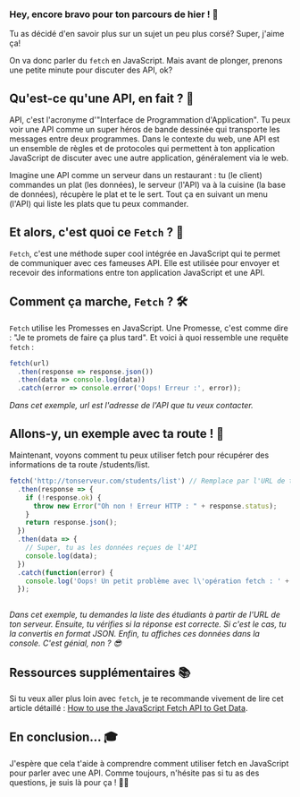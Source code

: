 ### Hey, encore bravo pour ton parcours de hier ! 👏 ###

Tu as décidé d'en savoir plus sur un sujet un peu plus corsé? Super, j'aime ça!

On va donc parler du `fetch` en JavaScript. Mais avant de plonger, prenons une petite minute pour discuter des API, ok?

## Qu'est-ce qu'une API, en fait ? 🤔

API, c'est l'acronyme d'"Interface de Programmation d'Application". Tu peux voir une API comme un super héros de bande dessinée qui transporte les messages entre deux programmes. Dans le contexte du web, une API est un ensemble de règles et de protocoles qui permettent à ton application JavaScript de discuter avec une autre application, généralement via le web.

Imagine une API comme un serveur dans un restaurant : tu (le client) commandes un plat (les données), le serveur (l'API) va à la cuisine (la base de données), récupère le plat et te le sert. Tout ça en suivant un menu (l'API) qui liste les plats que tu peux commander.

## Et alors, c'est quoi ce `Fetch` ? 🎣

`Fetch`, c'est une méthode super cool intégrée en JavaScript qui te permet de communiquer avec ces fameuses API. Elle est utilisée pour envoyer et recevoir des informations entre ton application JavaScript et une API.

## Comment ça marche, `Fetch` ? 🛠️

`Fetch` utilise les Promesses en JavaScript. Une Promesse, c'est comme dire : "Je te promets de faire ça plus tard". Et voici à quoi ressemble une requête `fetch` :

```javascript
fetch(url)
  .then(response => response.json())
  .then(data => console.log(data))
  .catch(error => console.error('Oops! Erreur :', error));

```

*Dans cet exemple, url est l'adresse de l'API que tu veux contacter.*

## Allons-y, un exemple avec ta route ! 🚀

Maintenant, voyons comment tu peux utiliser fetch pour récupérer des informations de ta route /students/list.

```javascript
fetch('http://tonserveur.com/students/list') // Remplace par l'URL de ton serveur
  .then(response => {
    if (!response.ok) {
      throw new Error("Oh non ! Erreur HTTP : " + response.status);
    }
    return response.json();
  })
  .then(data => {
    // Super, tu as les données reçues de l'API
    console.log(data);
  })
  .catch(function(error) {
    console.log('Oops! Un petit problème avec l\'opération fetch : ' + error.message);
  });
  
 ```
*Dans cet exemple, tu demandes la liste des étudiants à partir de l'URL de ton serveur.
Ensuite, tu vérifies si la réponse est correcte. Si c'est le cas, tu la convertis en format JSON. Enfin, tu affiches ces données dans la console. C'est génial, non ? 😎*

## Ressources supplémentaires 📚

Si tu veux aller plus loin avec `fetch`, je te recommande vivement de lire cet article détaillé : [How to use the JavaScript Fetch API to Get Data](https://www.digitalocean.com/community/tutorials/how-to-use-the-javascript-fetch-api-to-get-data-fr).


## En conclusion... 🎓

J'espère que cela t'aide à comprendre comment utiliser fetch en JavaScript pour parler avec une API. Comme toujours, n'hésite pas si tu as des questions, je suis là pour ça ! 🙋‍♂️
